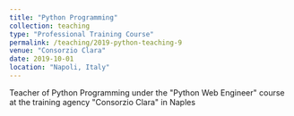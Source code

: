 ```yaml
---
title: "Python Programming"
collection: teaching
type: "Professional Training Course"
permalink: /teaching/2019-python-teaching-9
venue: "Consorzio Clara"
date: 2019-10-01
location: "Napoli, Italy"
---
```


Teacher of Python Programming under the "Python Web Engineer" course at the training agency "Consorzio Clara" in Naples